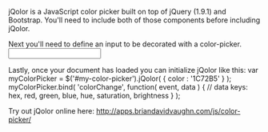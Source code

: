 jQolor is a JavaScript color picker built on top of jQuery (1.9.1) and Bootstrap. You'll need to include both of those components before including jQolor.

Next you'll need to define an input to be decorated with a color-picker.
<input id="my-color-picker" name="my-color-picker" />

Lastly, once your document has loaded you can initialize jQolor like this:
var myColorPicker = $('#my-color-picker').jQolor( { color : '1C72B5' } );
myColorPicker.bind( 'colorChange',
	function( event, data ) {
		// data keys: hex, red, green, blue, hue, saturation, brightness
	} );

Try out jQolor online here:
http://apps.briandavidvaughn.com/js/color-picker/